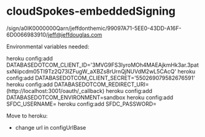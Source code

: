 cloudSpokes-embeddedSigning
===========================

/sign/a0IK0000000Qarn/jeffdonthemic/99097A71-5EE0-43DD-A16F-6D0066983910/jeff@jeffdouglas.com

Environmental variables needed:

heroku config:add DATABASEDOTCOM_CLIENT_ID='3MVG9FS3IyroMOh4MAEAjkmHk3ar.3patsxNiipcdm05TI9Tz2Q73IZFugW_aXBZs8rUrnQjNUVdM2wL5CAcQ'
heroku config:add DATABASEDOTCOM_CLIENT_SECRET='550269079582676591'
heroku config:add DATABASEDOTCOM_REDIRECT_URI= (http://localhost:3001/oauth/_callback)
heroku config:add DATABASEDOTCOM_ENVIRONMENT=sandbox
heroku config:add SFDC_USERNAME=
heroku config:add SFDC_PASSWORD=

Move to heroku:
- change url in configUrlBase